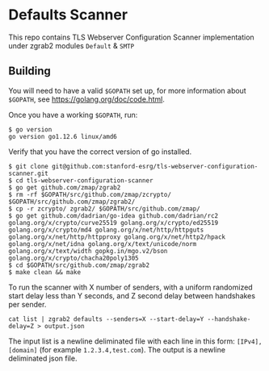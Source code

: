 Defaults Scanner
=========

This repo contains TLS Webserver Configuration Scanner implementation under zgrab2 modules `Default` & `SMTP`

## Building

You will need to have a valid `$GOPATH` set up, for more information about `$GOPATH`, see https://golang.org/doc/code.html.

Once you have a working `$GOPATH`, run:
```
$ go version
go version go1.12.6 linux/amd6
```
Verify that you have the correct version of go installed.
```
$ git clone git@github.com:stanford-esrg/tls-webserver-configuration-scanner.git
$ cd tls-webserver-configuration-scanner
$ go get github.com/zmap/zgrab2
$ rm -rf $GOPATH/src/github.com/zmap/zcrypto/ $GOPATH/src/github.com/zmap/zgrab2/
$ cp -r zcrypto/ zgrab2/ $GOPATH/src/github.com/zmap/
$ go get github.com/dadrian/go-idea github.com/dadrian/rc2 golang.org/x/crypto/curve25519 golang.org/x/crypto/ed25519 golang.org/x/crypto/md4 golang.org/x/net/http/httpguts golang.org/x/net/http/httpproxy golang.org/x/net/http2/hpack golang.org/x/net/idna golang.org/x/text/unicode/norm golang.org/x/text/width gopkg.in/mgo.v2/bson golang.org/x/crypto/chacha20poly1305
$ cd $GOPATH/src/github.com/zmap/zgrab2
$ make clean && make
```

To run the scanner with X number of senders, with a uniform randomized start delay less than Y seconds, and Z second delay between handshakes per sender.

```
cat list | zgrab2 defaults --senders=X --start-delay=Y --handshake-delay=Z > output.json
```

The input list is a newline deliminated file with each line in this form: `[IPv4],[domain]` (for example `1.2.3.4,test.com`). The output is a newline deliminated json file.
